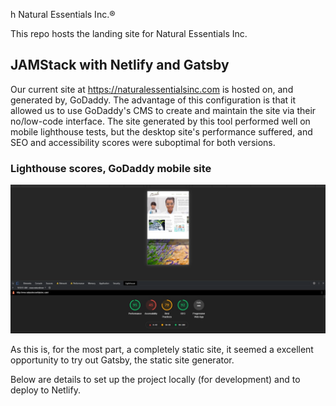 h Natural Essentials Inc.®

This repo hosts the landing site for Natural Essentials Inc.

## JAMStack with Netlify and Gatsby

Our current site at <https://naturalessentialsinc.com> is hosted on, and
generated by, GoDaddy. The advantage of this configuration is that it allowed
us to use GoDaddy's CMS to create and maintain the site via their no/low-code
interface. The site generated by this tool performed well on mobile lighthouse
tests, but the desktop site's performance suffered, and SEO and
accessibility scores were suboptimal for both versions.

### Lighthouse scores, GoDaddy mobile site

![Old site (GoDaddy), lighthouse scores, mobile][1]

As this is, for the most part, a completely static site, it seemed a excellent
opportunity to try out Gatsby, the static site generator.

Below are details to
set up the project locally (for development) and to deploy to Netlify.

[1]: ./src/images/mobile-tests-old-site.webp (Mobile scores)
